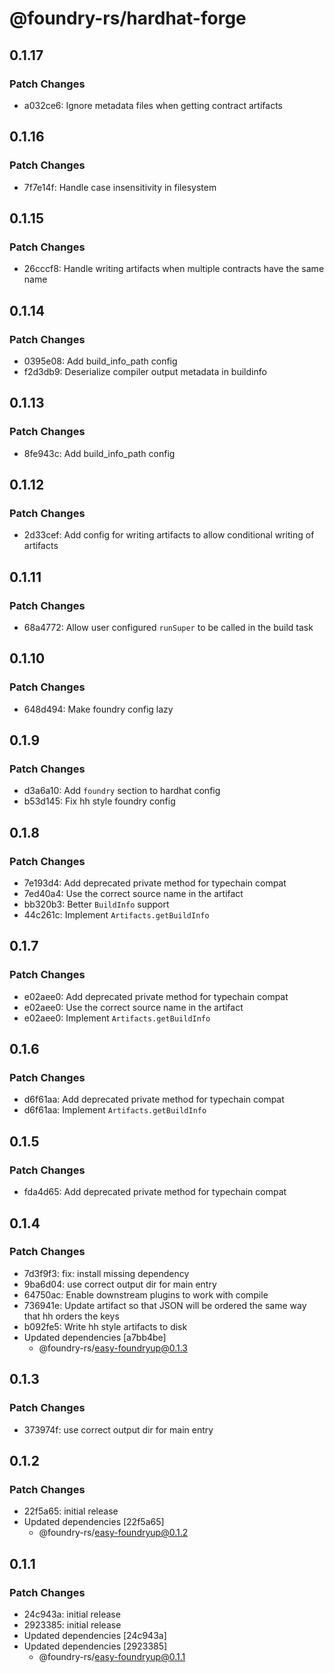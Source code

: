 # @foundry-rs/hardhat-forge

## 0.1.17

### Patch Changes

- a032ce6: Ignore metadata files when getting contract artifacts

## 0.1.16

### Patch Changes

- 7f7e14f: Handle case insensitivity in filesystem

## 0.1.15

### Patch Changes

- 26cccf8: Handle writing artifacts when multiple contracts have the same name

## 0.1.14

### Patch Changes

- 0395e08: Add build_info_path config
- f2d3db9: Deserialize compiler output metadata in buildinfo

## 0.1.13

### Patch Changes

- 8fe943c: Add build_info_path config

## 0.1.12

### Patch Changes

- 2d33cef: Add config for writing artifacts to allow conditional writing of artifacts

## 0.1.11

### Patch Changes

- 68a4772: Allow user configured `runSuper` to be called in the build task

## 0.1.10

### Patch Changes

- 648d494: Make foundry config lazy

## 0.1.9

### Patch Changes

- d3a6a10: Add `foundry` section to hardhat config
- b53d145: Fix hh style foundry config

## 0.1.8

### Patch Changes

- 7e193d4: Add deprecated private method for typechain compat
- 7ed40a4: Use the correct source name in the artifact
- bb320b3: Better `BuildInfo` support
- 44c261c: Implement `Artifacts.getBuildInfo`

## 0.1.7

### Patch Changes

- e02aee0: Add deprecated private method for typechain compat
- e02aee0: Use the correct source name in the artifact
- e02aee0: Implement `Artifacts.getBuildInfo`

## 0.1.6

### Patch Changes

- d6f61aa: Add deprecated private method for typechain compat
- d6f61aa: Implement `Artifacts.getBuildInfo`

## 0.1.5

### Patch Changes

- fda4d65: Add deprecated private method for typechain compat

## 0.1.4

### Patch Changes

- 7d3f9f3: fix: install missing dependency
- 9ba6d04: use correct output dir for main entry
- 64750ac: Enable downstream plugins to work with compile
- 736941e: Update artifact so that JSON will be ordered the same way that hh orders the keys
- b092fe5: Write hh style artifacts to disk
- Updated dependencies [a7bb4be]
  - @foundry-rs/easy-foundryup@0.1.3

## 0.1.3

### Patch Changes

- 373974f: use correct output dir for main entry

## 0.1.2

### Patch Changes

- 22f5a65: initial release
- Updated dependencies [22f5a65]
  - @foundry-rs/easy-foundryup@0.1.2

## 0.1.1

### Patch Changes

- 24c943a: initial release
- 2923385: initial release
- Updated dependencies [24c943a]
- Updated dependencies [2923385]
  - @foundry-rs/easy-foundryup@0.1.1
